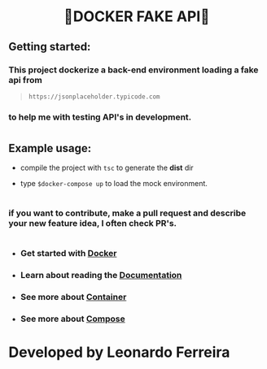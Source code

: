 # <h1 align="center">🧾DOCKER FAKE API🧾</h1>

## Getting started: 

### This project dockerize a back-end environment loading a fake api from 
> ```https://jsonplaceholder.typicode.com``` 

### to help me with testing API's in development.

#

## Example usage:

- compile the project with ```tsc``` to generate the **dist** dir

- type ```$docker-compose up``` to load the mock environment. 

#

### if you want to contribute, make a pull request and describe your new feature idea, I often check PR's.

# 
- ### Get started with [Docker](https://docs.docker.com/get-started/)
- ### Learn about reading the [Documentation](https://docs.docker.com)
- ### See more about [Container](https://www.docker.com/resources/what-container) 
- ### See more about [Compose](https://docs.docker.com/compose/)
# 

# Developed by Leonardo Ferreira
